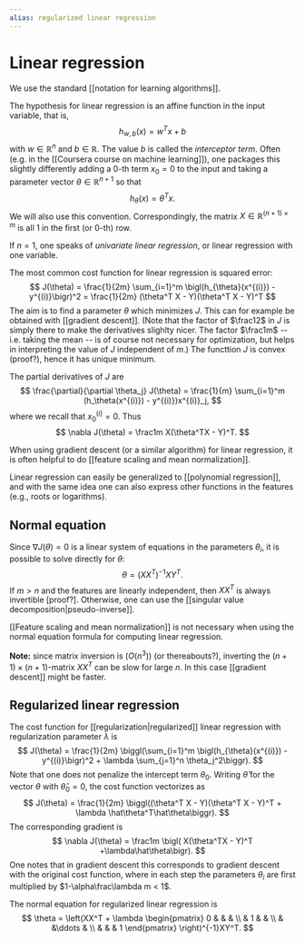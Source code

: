 ```yaml
---
alias: regularized linear regression
---
```

# Linear regression

We use the standard [[notation for learning algorithms]].

The hypothesis for linear regression is an affine function in the input variable, that is,
$$
	h_{w,b}(x) = w^Tx + b
$$
with $w \in \mathbb{R}^n$ and $b \in \mathbb{R}$. The value $b$ is called the *interceptor term*. Often (e.g. in the [[Coursera course on machine learning]]), one packages this slightly differently adding a $0$-th term $x_0 = 0$ to the input and taking a parameter vector $\theta \in \mathbb{R}^{n+1}$ so that
$$
	h_{\theta}(x) = \theta^Tx.
$$
We will also use this convention. Correspondingly, the matrix $X \in \mathbb{R}^{(n+1) \times m}$ is all $1$ in the first (or $0$-th) row.

If $n=1$, one speaks of *univariate linear regression*, or linear regression with one variable.

The most common cost function for linear regression is squared error:
$$
	J(\theta) =
	\frac{1}{2m} \sum_{i=1}^m \bigl(h_{\theta}(x^{(i)}) - y^{(i)}\bigr)^2 =
	\frac{1}{2m} (\theta^T X - Y)(\theta^T X - Y)^T
$$
The aim is to find a parameter $\theta$ which minimizes $J$. This can for example be obtained with [[gradient descent]]. (Note that the factor of $\frac12$ in $J$ is simply there to make the derivatives slighlty nicer. The factor $\frac1m$ -- i.e. taking the mean -- is of course not necessary for optimization, but helps in interpreting the value of $J$ independent of $m$.) The functtion $J$ is convex (proof?), hence it has unique minimum.

The partial derivatives of $J$ are
$$
	\frac{\partial}{\partial \theta_j} J(\theta) =
	\frac{1}{m} \sum_{i=1}^m (h_\theta(x^{(i)}) - y^{(i)})x^{(i)}_j,
$$
where we recall that $x^{(i)}_0 = 0$. Thus
$$
	\nabla J(\theta) = \frac1m X(\theta^TX - Y)^T.
$$

When using gradient descent (or a similar algorithm) for linear regression, it is often helpful to do [[feature scaling and mean normalization]].

Linear regression can easily be generalized to [[polynomial regression]], and with the same idea one can also express other functions in the features (e.g., roots or logarithms).

## Normal equation

Since $\nabla J(\theta) = 0$ is a linear system of equations in the parameters $\theta_i$, it is possible to solve directly for $\theta$:
$$
	\theta = (XX^T)^{-1}XY^T.
$$
If $m > n$ and the features are linearly independent, then $XX^T$ is always invertible [proof?]. Otherwise, one can use the [[singular value decomposition|pseudo-inverse]].

[[Feature scaling and mean normalization]] is not necessary when using the normal equation formula for computing linear regression.

**Note:** since matrix inversion is $(O(n^3))$ (or thereabouts?), inverting the $(n+1)\times (n+1)$-matrix $XX^T$ can be slow for large $n$. In this case [[gradient descent]] might be faster.

## Regularized linear regression

The cost function for [[regularization|regularized]] linear regression with regularization parameter $\lambda$ is
$$
	J(\theta) =
	\frac{1}{2m} \biggl(\sum_{i=1}^m \bigl(h_{\theta}(x^{(i)}) - y^{(i)}\bigr)^2 + \lambda \sum_{j=1}^n \theta_j^2\biggr).
$$
Note that one does not penalize the intercept term $\theta_0$. Writing $\hat\theta$ for the vector $\theta$ with $\hat\theta_0=0$, the cost function vectorizes as
$$
	J(\theta) =
	\frac{1}{2m} \biggl((\theta^T X - Y)(\theta^T X - Y)^T + \lambda \hat\theta^T\hat\theta\biggr).
$$
The corresponding gradient is
$$
\nabla J(\theta) = \frac1m \bigl( X(\theta^TX - Y)^T +\lambda\hat\theta\bigr).
$$
One notes that in gradient descent this corresponds to gradient descent with the original cost function, where in each step the parameters $\theta_i$ are first multiplied by $1-\alpha\frac\lambda m < 1$.

The normal equation for regularized linear regression is
$$
	\theta = \left(XX^T + \lambda
	\begin{pmatrix}
		0 &   & & \\
		  & 1 & & \\
		  &   &\ddots & \\
		  &   &       & 1
	\end{pmatrix}
	\right)^{-1}XY^T.
$$